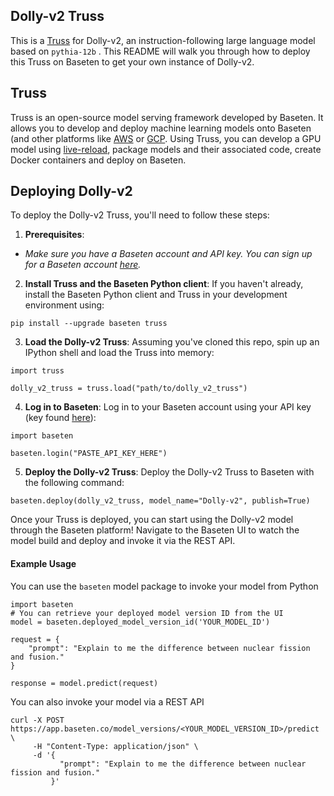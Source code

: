 ## Dolly-v2 Truss

This is a [Truss](https://truss.baseten.co/) for Dolly-v2, an instruction-following large language model based on `pythia-12b` . This README will walk you through how to deploy this Truss on Baseten to get your own instance of Dolly-v2.

## Truss

Truss is an open-source model serving framework developed by Baseten. It allows you to develop and deploy machine learning models onto Baseten (and other platforms like [AWS](https://truss.baseten.co/deploy/aws) or [GCP](https://truss.baseten.co/deploy/gcp). Using Truss, you can develop a GPU model using [live-reload](https://baseten.co/blog/technical-deep-dive-truss-live-reload), package models and their associated code, create Docker containers and deploy on Baseten.

## Deploying Dolly-v2

To deploy the Dolly-v2 Truss, you'll need to follow these steps:

1. __Prerequisites__:
- _Make sure you have a Baseten account and API key. You can sign up for a Baseten account [here](https://app.baseten.co/signup)._

2. __Install Truss and the Baseten Python client__: If you haven't already, install the Baseten Python client and Truss in your development environment using:
```
pip install --upgrade baseten truss
```

3. __Load the Dolly-v2 Truss__: Assuming you've cloned this repo, spin up an IPython shell and load the Truss into memory:
```
import truss

dolly_v2_truss = truss.load("path/to/dolly_v2_truss")
```

4. __Log in to Baseten__: Log in to your Baseten account using your API key (key found [here](https://app.baseten.co/settings/account/api_keys)):
```
import baseten

baseten.login("PASTE_API_KEY_HERE")
```

5. __Deploy the Dolly-v2 Truss__: Deploy the Dolly-v2 Truss to Baseten with the following command:
```
baseten.deploy(dolly_v2_truss, model_name="Dolly-v2", publish=True)
```

Once your Truss is deployed, you can start using the Dolly-v2 model through the Baseten platform! Navigate to the Baseten UI to watch the model build and deploy and invoke it via the REST API.

#### Example Usage

You can use the `baseten` model package to invoke your model from Python
```
import baseten
# You can retrieve your deployed model version ID from the UI
model = baseten.deployed_model_version_id('YOUR_MODEL_ID')

request = {
    "prompt": "Explain to me the difference between nuclear fission and fusion."
}

response = model.predict(request)
```

You can also invoke your model via a REST API
```
curl -X POST https://app.baseten.co/model_versions/<YOUR_MODEL_VERSION_ID>/predict \
     -H "Content-Type: application/json" \
     -d '{
           "prompt": "Explain to me the difference between nuclear fission and fusion."
         }'
```
